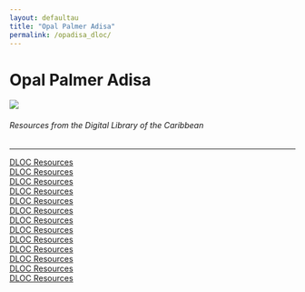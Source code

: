 ```yaml
---
layout: defaultau
title: "Opal Palmer Adisa"
permalink: /opadisa_dloc/
---
```

<!-- partial:index.partial.html -->
<div class="content">
    <h1>Opal Palmer Adisa</h1>
    <div class="quote">
        <div><img src="https://www.caribbeanstudiesassociation.org/wp-content/uploads/2015/09/Opal_Palmer_Adisa_sm.jpg" class="logo"></div>
    </div>
    <body>
    <h6>Resources from the Digital Library of the Caribbean</h6><hr> 
        <a href="https://www.dloc.com/AA00000079/00007/images/184" target="_blank">DLOC Resources</a><br>
        <a href="https://www.dloc.com/AA00032523/00004/images/11" target="_blank">DLOC Resources</a><br>
        <a href="https://www.dloc.com/AA00032523/00004/images/64" target="_blank">DLOC Resources</a><br>
        <a href="https://www.dloc.com/AA00000079/00007/images/182" target="_blank">DLOC Resources</a><br>
        <a href="https://www.dloc.com/AA00032523/00008/images/28" target="_blank">DLOC Resources</a><br>
        <a href="https://www.dloc.com/AA00032523/00011/images/7" target="_blank">DLOC Resources</a><br>
        <a href="https://www.dloc.com/AA00032523/00015/images/72" target="_blank">DLOC Resources</a><br>
        <a href="https://www.dloc.com/AA00000079/00007/images/182" target="_blank">DLOC Resources</a><br>
        <a href="https://www.dloc.com/AA00032523/00013/images/9" target="_blank">DLOC Resources</a><br>
        <a href="https://www.dloc.com/AA00032523/00015/images/146" target="_blank">DLOC Resources</a><br>
        <a href="https://www.dloc.com/AA00000079/00005/images/205" target="_blank">DLOC Resources</a><br>
        <a href="https://www.dloc.com/AA00032523/00012/images/262" target="_blank">DLOC Resources</a><br>
        <a href="https://www.dloc.com/AA00032523/00009/images/183" target="_blank">DLOC Resources</a><br>
    </body> 
          </div>
  <!-- partial -->
<script src='https://cdnjs.cloudflare.com/ajax/libs/jquery/3.1.1/jquery.min.js'></script><script  src="{{ site.baseurl }}/assets/js/authorscript.js"></script>